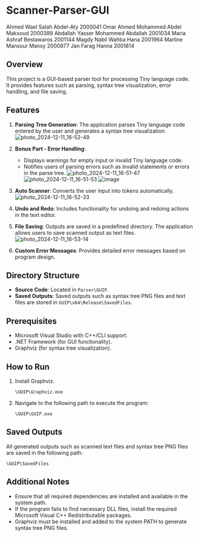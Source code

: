 # Scanner-Parser-GUI
Ahmed Wael Salah Abdel-Aty           2000041
Omar Ahmed Mohammed Abdel Maksoud    2000389
Abdallah Yasser Mohammed Abdallah    2001034
Maria Ashraf Bestawaros              2001144
Magdy Nabil Wahba Hana               2001964
Marline Mansour Mansy                2000977
Jan Farag Hanna                      2001814
## Overview
This project is a GUI-based parser tool for processing Tiny language code. It provides features such as parsing, syntax tree visualization, error handling, and file saving.

## Features
1. **Parsing Tree Generation**: The application parses Tiny language code entered by the user and generates a syntax tree visualization.![photo_2024-12-11_16-52-49](https://github.com/user-attachments/assets/c4353378-c454-423a-b1b1-2e2607f2cbaa)

2. **Bonus Part - Error Handling**:
   - Displays warnings for empty input or invalid Tiny language code.
   - Notifies users of parsing errors such as invalid statements or errors in the parse tree.
     ![photo_2024-12-11_16-51-47](https://github.com/user-attachments/assets/ee2d15d8-8094-436a-ab95-ac451e8d3fee)
     ![photo_2024-12-11_16-51-53](https://github.com/user-attachments/assets/0cef5944-05fd-4f5d-816a-24519b4414f7)
     ![image](https://github.com/user-attachments/assets/dd8c63ac-a9a4-4f26-bab1-4d0f004bc320)


3. **Auto Scanner**: Converts the user input into tokens automatically.![photo_2024-12-11_16-52-33](https://github.com/user-attachments/assets/ad58f194-361c-4968-9d2e-b5aed1d8892c)

4. **Undo and Redo**: Includes functionality for undoing and redoing actions in the text editor.
5. **File Saving**: Outputs are saved in a predefined directory. The application allows users to save scanned output as text files.![photo_2024-12-11_16-53-14](https://github.com/user-attachments/assets/b67c4958-cdfb-441e-80dd-c343232312df)

6. **Custom Error Messages**: Provides detailed error messages based on program design.

## Directory Structure
- **Source Code**: Located in `Parser\GUIP`.
- **Saved Outputs**: Saved outputs such as syntax tree PNG files and text files are stored in `GUIP\x64\Release\SavedFiles`.

## Prerequisites
- Microsoft Visual Studio with C++/CLI support.
- .NET Framework (for GUI functionality).
- Graphviz (for syntax tree visualization).

## How to Run
1. Install Graphviz.
   ```
   \GUIP\Graphviz.exe
   ```
2. Navigate to the following path to execute the program:
   ```
   \GUIP\GUIP.exe
   ```

## Saved Outputs
All generated outputs such as scanned text files and syntax tree PNG files are saved in the following path:
```
\GUIP\SavedFiles
```

## Additional Notes
- Ensure that all required dependencies are installed and available in the system path.
- If the program fails to find necessary DLL files, install the required Microsoft Visual C++ Redistributable packages.
- Graphviz must be installed and added to the system PATH to generate syntax tree PNG files.

